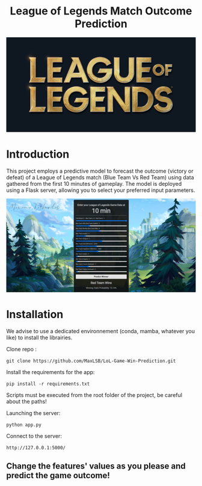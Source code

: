 <div align="center">
  <h1>League of Legends Match Outcome Prediction</h1>
  <img src="images/lol_logo.png" alt="LoL Logo" width="600"/>
</div>

# Introduction

This project employs a predictive model to forecast the outcome (victory or defeat) of a League of Legends match (Blue Team Vs Red Team) using data gathered from the first 10 minutes of gameplay. The model is deployed using a Flask server, allowing you to select your preferred input parameters.

<div align="center">
  <img src="images/interface.png" alt="Interface" width="600"/>
</div>

# Installation

We advise to use a dedicated environnement (conda, mamba, whatever you like) to install the librairies.

Clone repo :
```
git clone https://github.com/MaxLSB/LoL-Game-Win-Prediction.git
```

Install the requirements for the app:
```
pip install -r requirements.txt
```

Scripts must be executed from the root folder of the project, be careful about the paths!

Launching the server:
```
python app.py
```

Connect to the server:
```
http://127.0.0.1:5000/
```
<h2> Change the features' values as you please and predict the game outcome! </h2>
